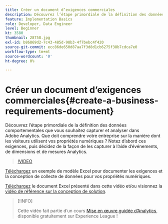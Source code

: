 ```yaml
---
title: Créer un document d’exigences commerciales
description: Découvrez l’étape primordiale de la définition des données comportementales que vous souhaitez capturer et analyser dans Adobe Analytics.
feature: Implementation Basics
role: Developer, Data Engineer
level: Beginner
kt: 3580
thumbnail: 28758.jpg
exl-id: b86869d2-7c43-485d-98b3-4f7bebc4f420
source-git-commit: ecc86de650d87aa7f3d8d1cb6275f38b7cdca7e0
workflow-type: tm+mt
source-wordcount: '0'
ht-degree: 0%

---
```


# Créer un document d’exigences commerciales{#create-a-business-requirements-document}

Découvrez l’étape primordiale de la définition des données comportementales que vous souhaitez capturer et analyser dans Adobe Analytics. Que doit comprendre votre entreprise sur la manière dont les visiteurs utilisent vos propriétés numériques ? Notez d’abord ces exigences, puis décidez de la façon de les capturer à l’aide d’événements, de dimensions et de mesures Analytics.

>[!VIDEO](https://video.tv.adobe.com/v/28758/?quality=12&learn=on)

[Téléchargez](assets/aa-implementation-playbook.xlsx) un exemple de modèle Excel pour documenter les exigences et la conception de collecte de données pour vos propriétés numériques.

[Téléchargez](assets/geometrixx-clothiers-brd-sdr.xlsx) le document Excel présenté dans cette vidéo et/ou visionnez la [vidéo de référence sur la conception de solution](creating-and-maintaining-an-sdr.md).

>[!INFO]
>
> Cette vidéo fait partie d’un cours [Mise en œuvre guidée d’Analytics](https://experienceleague.adobe.com/?recommended=Analytics-D-1-2019.1), disponible gratuitement sur Experience League !
